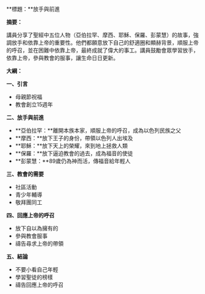 **標題：**放手與前進

**摘要：**

講員分享了聖經中五位人物（亞伯拉罕、摩西、耶穌、保羅、彭蒙慧）的故事，強調放手和依靠上帝的重要性。他們都願意放下自己的舒適圈和顯赫背景，順服上帝的呼召，並在困難中依靠上帝，最終成就了偉大的事工。講員鼓勵會眾學習放手，依靠上帝，參與教會的服事，讓生命日日更新。

**大綱：**

**一、引言**
* 母親節祝福
* 教會創立15週年

**二、放手與前進**
* **亞伯拉罕：**離開本族本家，順服上帝的呼召，成為以色列民族之父
* **摩西：**放下王子的身份，帶領以色列人出埃及
* **耶穌：**放下天上的榮耀，來到地上拯救人類
* **保羅：**放下逼迫教會的過去，成為福音的使徒
* **彭蒙慧：**89歲仍為神而活，傳福音給年輕人

**三、教會的需要**
* 社區活動
* 青少年輔導
* 敬拜團同工

**四、回應上帝的呼召**
* 放下自以為擁有的
* 參與教會服事
* 禱告尋求上帝的帶領

**五、結論**
* 不要小看自己年輕
* 學習聖徒的榜樣
* 禱告回應上帝的呼召